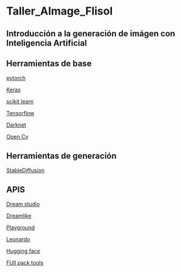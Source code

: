 # Taller_AImage_Flisol



## Introducción a la generación de imágen con Inteligencia Artificial 




## Herramientas de base 

[pytorch](https://pytorch.org/)

[Keras](https://keras.io/)

[scikit learn](https://scikit-learn.org/stable/)

[Tensorflow](https://www.tensorflow.org/)

[Darknet](https://pjreddie.com/darknet/)

[Open Cv](https://opencv.org/)




## Herramientas de generación 

[StableDiffusion](https://stability.ai/)


## APIS

[Dream studio](https://beta.dreamstudio.ai/)

[Dreamlike]()

[Playground]()

[Leonardo]()

[Hugging face]()

[FUll pack tools](https://github.com/steven2358/awesome-generative-ai#image)





